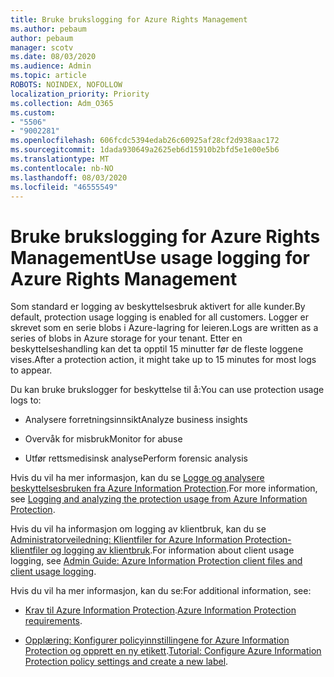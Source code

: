 ```yaml
---
title: Bruke brukslogging for Azure Rights Management
ms.author: pebaum
author: pebaum
manager: scotv
ms.date: 08/03/2020
ms.audience: Admin
ms.topic: article
ROBOTS: NOINDEX, NOFOLLOW
localization_priority: Priority
ms.collection: Adm_O365
ms.custom:
- "5506"
- "9002281"
ms.openlocfilehash: 606fcdc5394edab26c60925af28cf2d938aac172
ms.sourcegitcommit: 1dada930649a2625eb6d15910b2bfd5e1e00e5b6
ms.translationtype: MT
ms.contentlocale: nb-NO
ms.lasthandoff: 08/03/2020
ms.locfileid: "46555549"
---
```

# <a name="use-usage-logging-for-azure-rights-management"></a><span data-ttu-id="955b2-102">Bruke brukslogging for Azure Rights Management</span><span class="sxs-lookup"><span data-stu-id="955b2-102">Use usage logging for Azure Rights Management</span></span>

<span data-ttu-id="955b2-103">Som standard er logging av beskyttelsesbruk aktivert for alle kunder.</span><span class="sxs-lookup"><span data-stu-id="955b2-103">By default, protection usage logging is enabled for all customers.</span></span> <span data-ttu-id="955b2-104">Logger er skrevet som en serie blobs i Azure-lagring for leieren.</span><span class="sxs-lookup"><span data-stu-id="955b2-104">Logs are written as a series of blobs in Azure storage for your tenant.</span></span> <span data-ttu-id="955b2-105">Etter en beskyttelseshandling kan det ta opptil 15 minutter før de fleste loggene vises.</span><span class="sxs-lookup"><span data-stu-id="955b2-105">After a protection action, it might take up to 15 minutes for most logs to appear.</span></span>

<span data-ttu-id="955b2-106">Du kan bruke brukslogger for beskyttelse til å:</span><span class="sxs-lookup"><span data-stu-id="955b2-106">You can use protection usage logs to:</span></span>

- <span data-ttu-id="955b2-107">Analysere forretningsinnsikt</span><span class="sxs-lookup"><span data-stu-id="955b2-107">Analyze business insights</span></span>

- <span data-ttu-id="955b2-108">Overvåk for misbruk</span><span class="sxs-lookup"><span data-stu-id="955b2-108">Monitor for abuse</span></span>

- <span data-ttu-id="955b2-109">Utfør rettsmedisinsk analyse</span><span class="sxs-lookup"><span data-stu-id="955b2-109">Perform forensic analysis</span></span>

<span data-ttu-id="955b2-110">Hvis du vil ha mer informasjon, kan du se [Logge og analysere beskyttelsesbruken fra Azure Information Protection](https://docs.microsoft.com/azure/information-protection/log-analyze-usage).</span><span class="sxs-lookup"><span data-stu-id="955b2-110">For more information, see [Logging and analyzing the protection usage from Azure Information Protection](https://docs.microsoft.com/azure/information-protection/log-analyze-usage).</span></span>

<span data-ttu-id="955b2-111">Hvis du vil ha informasjon om logging av klientbruk, kan du se [Administratorveiledning: Klientfiler for Azure Information Protection-klientfiler og logging av klientbruk](https://docs.microsoft.com/azure/information-protection/rms-client/client-admin-guide-files-and-logging).</span><span class="sxs-lookup"><span data-stu-id="955b2-111">For information about client usage logging, see [Admin Guide: Azure Information Protection client files and client usage logging](https://docs.microsoft.com/azure/information-protection/rms-client/client-admin-guide-files-and-logging).</span></span>

<span data-ttu-id="955b2-112">Hvis du vil ha mer informasjon, kan du se:</span><span class="sxs-lookup"><span data-stu-id="955b2-112">For additional information, see:</span></span>

- <span data-ttu-id="955b2-113">[Krav til Azure Information Protection](https://docs.microsoft.com/azure/information-protection/get-started/requirements).</span><span class="sxs-lookup"><span data-stu-id="955b2-113">[Azure Information Protection requirements](https://docs.microsoft.com/azure/information-protection/get-started/requirements).</span></span>
    
- <span data-ttu-id="955b2-114">[Opplæring: Konfigurer policyinnstillingene for Azure Information Protection og opprett en ny etikett](https://docs.microsoft.com/azure/information-protection/get-started/infoprotect-quick-start-tutorial).</span><span class="sxs-lookup"><span data-stu-id="955b2-114">[Tutorial: Configure Azure Information Protection policy settings and create a new label](https://docs.microsoft.com/azure/information-protection/get-started/infoprotect-quick-start-tutorial).</span></span>